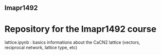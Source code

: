 ## lmapr1492
# Repository for the lmapr1492 course

lattice.ipynb : basics informations about the CaCN2 lattice (vectors, reciprocal network, lattice type, etc)
